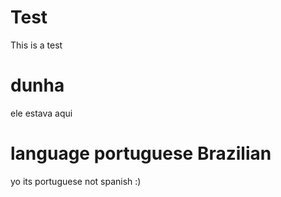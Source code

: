 # Test
This is a test
# dunha
ele estava aqui
# language portuguese Brazilian
yo its portuguese not spanish :)
